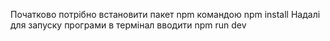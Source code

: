 Початково потрібно встановити пакет npm командою npm install
Надалі для запуску програми в термінал вводити npm run dev